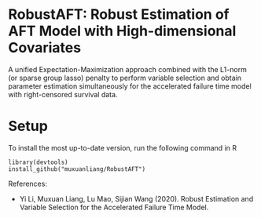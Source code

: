 # RobustAFT: Robust Estimation of AFT Model with High-dimensional Covariates

A unified Expectation-Maximization approach combined with the L1-norm (or sparse group lasso) penalty to perform variable selection and obtain parameter estimation simultaneously for the accelerated failure time model with right-censored survival data. 

# Setup
To install the most up-to-date version, run the following command in R
```
library(devtools)
install_github("muxuanliang/RobustAFT")
```
References:
* Yi Li, Muxuan Liang, Lu Mao, Sijian Wang (2020). Robust Estimation and Variable Selection for the Accelerated Failure Time Model.
